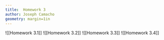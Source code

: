 ```yaml
---
title:  Homework 3
author: Joseph Camacho
geometry: margin=1in
---
```

![[Homework 3.1]]
![[Homework 3.2]]
![[Homework 3.3]]
![[Homework 3.4]]